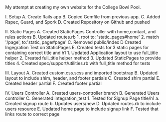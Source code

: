 My attempt at creating my own website for the College Bowl Pool.

I. Setup
	A.  Create Rails app
	B.  Copied Gemfile from previous app.
	C.  Added Rspec, Guard, and Spork
	D.  Created Repository on Github and pushed

II.  Static Pages
	A.  Created StaticPages Controller with home,contact, and rules actions
	B.  Updated routes.rb
		1.  root to: 'static_pages#home'
		2. match '/page',  to:'static_page#page'
	C.  Removed public/index
	D   Created Ingegration Test on StaticPages
	E.  Created tests for 3 static pages for containing correct title and h1
		1.  Updated Application layout to use full_title helper
		2.  Created full_title helper method
		3.  Updated StaticPages to provide titles
		4.  Created spec/support/utilities.rb with full_title method for tests

III.  Layout
	A.  Created custom.css.scss and imported bootstrap
	B.  Updated layout to include shim, header, and footer partials
	C.  Created shim partial
	E.  Created header partial
	F.  Created footer partial

IV.  Users Controller
	A.  Created users-controller branch
	B.  Generated Users controller
	C.  Generated integration_test
		1. Tested for Signup Page title/h1
			a.  Created signup route
			b.  Updates users/new
	D.  Updated routes.rb to include users resource
	E.  Updated home page to include signup link
	F.  Tested that links route to correct page

